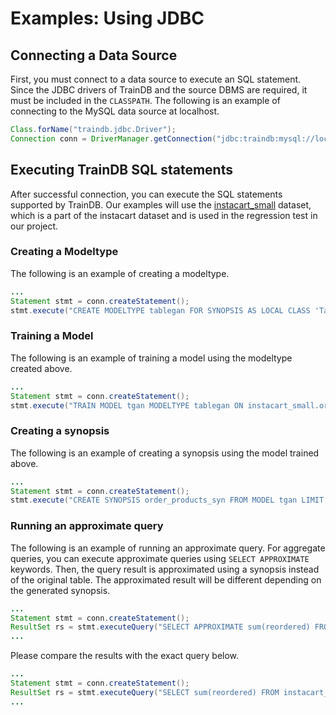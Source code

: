 # Examples: Using JDBC

## Connecting a Data Source
First, you must connect to a data source to execute an SQL statement. Since the JDBC drivers of TrainDB and the source DBMS are required, it must be included in the ```CLASSPATH```. The following is an example of connecting to the MySQL data source at localhost.
```java
Class.forName("traindb.jdbc.Driver");
Connection conn = DriverManager.getConnection("jdbc:traindb:mysql://localhost", user, password);
```

## Executing TrainDB SQL statements
After successful connection, you can execute the SQL statements supported by TrainDB.
Our examples will use the [instacart\_small](https://github.com/traindb-project/traindb/tree/main/traindb-core/src/test/resources/datasets/instacart_small) dataset, which is a part of the instacart dataset and is used in the regression test in our project.

### Creating a Modeltype
The following is an example of creating a modeltype.

```java
...
Statement stmt = conn.createStatement();
stmt.execute("CREATE MODELTYPE tablegan FOR SYNOPSIS AS LOCAL CLASS 'TableGAN' IN 'models/TableGAN.py'");
```

### Training a Model
The following is an example of training a model using the modeltype created above.

```java
...
Statement stmt = conn.createStatement();
stmt.execute("TRAIN MODEL tgan MODELTYPE tablegan ON instacart_small.order_products(reordered, add_to_cart_order)";
```

### Creating a synopsis
The following is an example of creating a synopsis using the model trained above.

```java
...
Statement stmt = conn.createStatement();
stmt.execute("CREATE SYNOPSIS order_products_syn FROM MODEL tgan LIMIT 1000");
```

### Running an approximate query
The following is an example of running an approximate query.
For aggregate queries, you can execute approximate queries using ```SELECT APPROXIMATE``` keywords.
Then, the query result is approximated using a synopsis instead of the original table.
The approximated result will be different depending on the generated synopsis.

```java
...
Statement stmt = conn.createStatement();
ResultSet rs = stmt.executeQuery("SELECT APPROXIMATE sum(reordered) FROM instacart_small.order_products");
...
```

Please compare the results with the exact query below.

```java
...
Statement stmt = conn.createStatement();
ResultSet rs = stmt.executeQuery("SELECT sum(reordered) FROM instacart_small.order_products");
...
```
